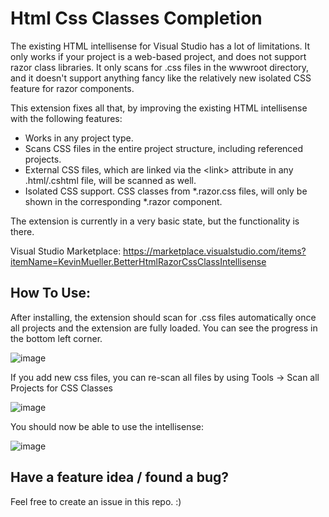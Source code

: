 # Html Css Classes Completion
The existing HTML intellisense for Visual Studio has a lot of limitations. It only works if your project is a web-based project, and does not support razor class libraries. It only scans for .css files in the wwwroot directory, and it doesn't support anything fancy like the relatively new isolated CSS feature for razor components.

This extension fixes all that, by improving the existing HTML intellisense with the following features:

- Works in any project type.
- Scans CSS files in the entire project structure, including referenced projects.
- External CSS files, which are linked via the \<link> attribute in any .html/.cshtml file, will be scanned as well.
- Isolated CSS support. CSS classes from \*.razor.css files, will only be shown in the corresponding \*.razor component.

The extension is currently in a very basic state, but the functionality is there.

Visual Studio Marketplace: https://marketplace.visualstudio.com/items?itemName=KevinMueller.BetterHtmlRazorCssClassIntellisense

## How To Use:
After installing, the extension should scan for .css files automatically once all projects and the extension are fully loaded.
You can see the progress in the bottom left corner.

![image](https://user-images.githubusercontent.com/43059964/128539157-986cf9d9-e76f-452f-b2c9-c0867e61a478.png)

If you add new css files, you can re-scan all files by using Tools -> Scan all Projects for CSS Classes

![image](https://user-images.githubusercontent.com/43059964/128539310-d21a2859-8ed9-4208-a956-55c14c3a9fec.png)

You should now be able to use the intellisense:

![image](https://user-images.githubusercontent.com/43059964/128539514-825f6282-2a02-468f-8ec6-abd622fc5ad5.png)

## Have a feature idea / found a bug?
Feel free to create an issue in this repo. :)

